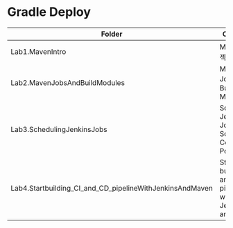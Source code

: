 # Gradle Deploy
| Folder                                                  | Contents                                                                  |
|-                                                        |-                                                                          |
|Lab1.MavenIntro                                          |Maven 프로젝트 개요                                                        |
|Lab2.MavenJobsAndBuildModules                            |Maven Jobs 및 Build Modules                                                |
|Lab3.SchedulingJenkinsJobs                               |Scheduling Jenkins Jobs  : Source Control Polling                          |
|Lab4.Startbuilding_CI_and_CD_pipelineWithJenkinsAndMaven |Start building CI and CD pipeline with Jenkins and Maven                   |
